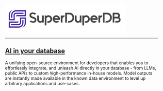 ![alt text](img/logo.png)

---

## [AI in your database](https://superduperdb.com)

A unifying open-source environment for developers that enables you to effortlessly integrate, and unleash AI directly in your database - from LLMs, public APIs to custom high-performance in-house models. Model outputs are instantly made available in the known data environment to level up arbitrary applications and use-cases. 


